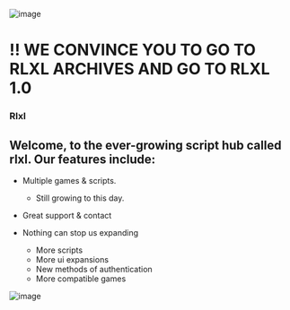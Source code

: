 ![image](https://github.com/FlyingNalas/rlxl/assets/139919935/fd08107e-a504-4fb3-9240-f54b9266e854)

# !! WE CONVINCE YOU TO GO TO RLXL ARCHIVES AND GO TO RLXL 1.0
### Rlxl
Welcome, to the ever-growing script hub called rlxl. 
Our features include:
---------------------

- Multiple games & scripts.
  - Still growing to this day.
    
- Great support & contact
  
  
- Nothing can stop us expanding
  - More scripts
  - More ui expansions
  - New methods of authentication
  - More compatible games
  
![image](https://github.com/FlyingNalas/rlxl/assets/139919935/17afc66f-f18f-41b6-8632-b2224e6d1432)
